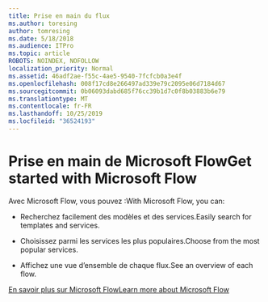 ```yaml
---
title: Prise en main du flux
ms.author: toresing
author: tomresing
ms.date: 5/18/2018
ms.audience: ITPro
ms.topic: article
ROBOTS: NOINDEX, NOFOLLOW
localization_priority: Normal
ms.assetid: 46adf2ae-f55c-4ae5-9540-7fcfcb0a3e4f
ms.openlocfilehash: 008f17cd8e266497ad339e79c2095e06d7184d67
ms.sourcegitcommit: 0b06093dabd685f76cc39b1d7c0f8b03883b6e79
ms.translationtype: MT
ms.contentlocale: fr-FR
ms.lasthandoff: 10/25/2019
ms.locfileid: "36524193"
---
```

# <a name="get-started-with-microsoft-flow"></a><span data-ttu-id="4eb94-102">Prise en main de Microsoft Flow</span><span class="sxs-lookup"><span data-stu-id="4eb94-102">Get started with Microsoft Flow</span></span>

<span data-ttu-id="4eb94-103">Avec Microsoft Flow, vous pouvez :</span><span class="sxs-lookup"><span data-stu-id="4eb94-103">With Microsoft Flow, you can:</span></span>
  
- <span data-ttu-id="4eb94-104">Recherchez facilement des modèles et des services.</span><span class="sxs-lookup"><span data-stu-id="4eb94-104">Easily search for templates and services.</span></span>
    
- <span data-ttu-id="4eb94-105">Choisissez parmi les services les plus populaires.</span><span class="sxs-lookup"><span data-stu-id="4eb94-105">Choose from the most popular services.</span></span>
    
- <span data-ttu-id="4eb94-106">Affichez une vue d’ensemble de chaque flux.</span><span class="sxs-lookup"><span data-stu-id="4eb94-106">See an overview of each flow.</span></span>
    
[<span data-ttu-id="4eb94-107">En savoir plus sur Microsoft Flow</span><span class="sxs-lookup"><span data-stu-id="4eb94-107">Learn more about Microsoft Flow</span></span>](https://go.microsoft.com/fwlink/?linkid=874446)
  

